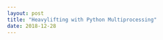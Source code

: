 ```yaml
---
layout: post
title: "Heavylifting with Python Multiprocessing"
date: 2018-12-28
---
```


<style>body {text-align: justify}</style>
